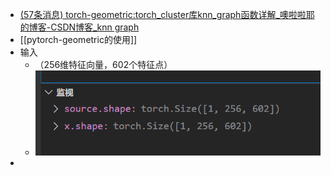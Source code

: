 - [(57条消息) torch-geometric:torch_cluster库knn_graph函数详解_噢啦啦耶的博客-CSDN博客_knn graph](https://blog.csdn.net/qq_40329272/article/details/115834108)
- [[pytorch-geometric的使用]]
- 输入
	- （256维特征向量，602个特征点）
	- ![](attachments/Pasted%20image%2020230115195321.png)
- 